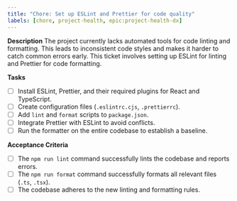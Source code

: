 ```yaml
---
title: "Chore: Set up ESLint and Prettier for code quality"
labels: [chore, project-health, epic:project-health-dx]
---
```


**Description**
The project currently lacks automated tools for code linting and formatting. This leads to inconsistent code styles and makes it harder to catch common errors early. This ticket involves setting up ESLint for linting and Prettier for code formatting.

**Tasks**
- [ ] Install ESLint, Prettier, and their required plugins for React and TypeScript.
- [ ] Create configuration files (`.eslintrc.cjs`, `.prettierrc`).
- [ ] Add `lint` and `format` scripts to `package.json`.
- [ ] Integrate Prettier with ESLint to avoid conflicts.
- [ ] Run the formatter on the entire codebase to establish a baseline.

**Acceptance Criteria**
- [ ] The `npm run lint` command successfully lints the codebase and reports errors.
- [ ] The `npm run format` command successfully formats all relevant files (`.ts`, `.tsx`).
- [ ] The codebase adheres to the new linting and formatting rules.